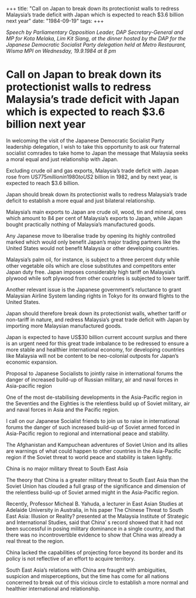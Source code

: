 +++ 
title: "Call on Japan to break down its protectionist walls to redress Malaysia’s trade deficit with Japan which is expected to reach $3.6 billion next year"
date: "1984-09-19"
tags:
+++

_Speech by Parliamentary Opposition Leader, DAP Secretary-General and MP for Kota Melaka, Lim Kit Siang, at the dinner hosted by the DAP for the Japanese Democratic Socialist Party delegation held at Metro Restaurant, Wisma MPI on Wednesday, 19.9.1984 at 8 pm_		

# Call on Japan to break down its protectionist walls to redress Malaysia’s trade deficit with Japan which is expected to reach $3.6 billion next year

In welcoming the visit of the Japanese Democratic Socialist Party leadership delegation, I wish to take this opportunity to ask our fraternal socialist comrades to take home to Japan the message that Malaysia seeks a moral equal and just relationship with Japan.</u>

Excluding crude oil and gas exports, Malaysia’s trade deficit with Japan rose from US$775 million in 1980 to US$2 billion in 1982, and by next year, is expected to reach $3.6 billion.

Japan should break down its protectionist walls to redress Malaysia’s trade deficit to establish a more equal and just bilateral relationship.

Malaysia’s main exports to Japan are crude oil, wood, tin and mineral, ores which amount to 84 per cent of Malaysia’s exports to Japan, while Japan bought practically nothing of Malaysia’s manufactured goods.

Any Japanese move to liberalise trade by opening its highly controlled marked which would only benefit Japan’s major trading partners like the United States would not benefit Malaysia or other developing countries.

Malaysia’s palm oil, for instance, is subject to a three percent duty while other vegetable oils which are close substitutes and competitors enter Japan duty free. Japan imposes considerably high tariff on Malaysia’s plywood while soft plywood from other countries is subjected to lower tariff.

Another relevant issue is the Japanese government’s reluctance to grant Malaysian Airline System landing rights in Tokyo for its onward flights to the United States.

Japan should therefore break down its protectionist walls, whether tariff or non-tariff in nature, and redress Malaysia’s great trade deficit with Japan by importing more Malaysian manufactured goods.

Japan is expected to have US$30 billion current account surplus and there is an urgent need for this great trade imbalance to be redressed to ensure a more stable and healthier international economy, for developing countries like Malaysia will not be content to be neo-colonial outposts for Japan’s economic expansion.

Proposal to Japanese Socialists to jointly raise in international forums the danger of increased build-up of Russian military, air and naval forces in Asia-pacific region				

One of the most de-stabilising developments in the Asia-Pacific region in the Seventies and the Eighties is the relentless build up of Soviet military, air and naval forces in Asia and the Pacific region.

I call on our Japanese Socialist friends to join us to raise in international forums the danger of such increased build-up of Soviet armed forced in Asia-Pacific region to regional and international peace and stability.

The Afghanistan and Kampuchean adventures of Soviet Union and its allies are warnings of what could happen to other countries in the Asia-Pacific region if the Soviet threat to world peace and stability is taken lightly.

China is no major military threat to South East Asia

The theory that China is a greater military threat to South East Asia than the Soviet Union has clouded a full grasp of the significance and dimension of the relentless build-up of Soviet armed might in the Asia-Pacific region.

Recently, Professor Micheal B. Yahuda, a lecturer in East Asian Studies at Adelaide University in Australia, in his paper The Chinese Threat to South East Asia: Illusion or Reality? presented at the Malaysia Institute of Strategic and International Studies, said that China’ s record showed that it had not been successful in posing military dominance in a single country, and that there was no incontrovertible evidence to show that China was already a real threat to the region.

China lacked the capabilities of projecting force beyond its border and its policy is not reflective of an effort to acquire territory.

South East Asia’s relations with China are fraught with ambiguities, suspicion and misperceptions, but the time has come for all nations concerned to break out of this vicious circle to establish a more normal and healthier international and relationship.
 
